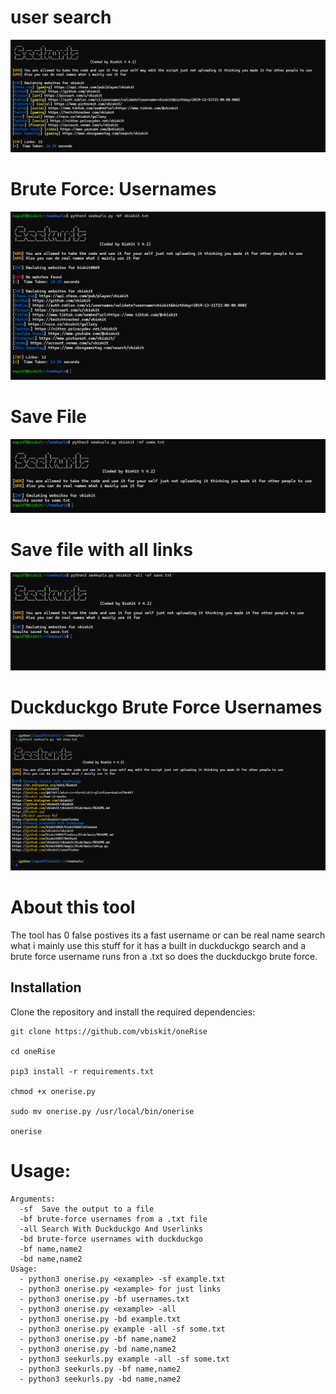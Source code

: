 # user search

![!](usersearch.png)

# Brute Force: Usernames

![bruteforce](brute.png)

# Save File 
![savefile](normalsavefile.png)

# Save file with all links

![Screenshot](savefilewithduckduckgo.png)

# Duckduckgo Brute Force Usernames

![Screenshot](bruteduckduckgo.png)

# About this tool

The tool has 0 false postives its a fast username or can be real name search what i mainly use this stuff for it has a built in duckduckgo search and a brute force username runs fron a .txt so does the duckduckgo brute force.

## Installation 
Clone the repository and install the required dependencies:  
```
git clone https://github.com/vbiskit/oneRise

cd oneRise

pip3 install -r requirements.txt

chmod +x onerise.py

sudo mv onerise.py /usr/local/bin/onerise

onerise
```
# Usage:
```
Arguments:
  -sf  Save the output to a file
  -bf brute-force usernames from a .txt file
  -all Search With Duckduckgo And Userlinks
  -bd brute-force usernames with duckduckgo
  -bf name,name2
  -bd name,name2
Usage:
  - python3 onerise.py <example> -sf example.txt
  - python3 onerise.py <example> for just links
  - python3 onerise.py -bf usernames.txt
  - python3 onerise.py <example> -all
  - python3 onerise.py -bd example.txt
  - python3 onerise.py example -all -sf some.txt
  - python3 onerise.py -bf name,name2
  - python3 onerise.py -bd name,name2
  - python3 seekurls.py example -all -sf some.txt
  - python3 seekurls.py -bf name,name2
  - python3 seekurls.py -bd name,name2
